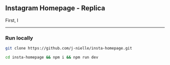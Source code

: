 ## Instagram Homepage - Replica

First, I 

----

### Run locally
```bash
git clone https://github.com/j-nielle/insta-homepage.git
```

```bash
cd insta-homepage && npm i && npm run dev
```